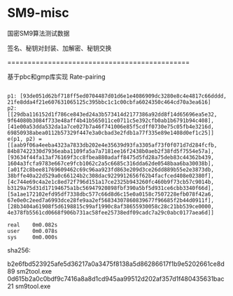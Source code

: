 # SM9-misc
国密SM9算法测试数据

签名、秘钥对封装、加解密、秘钥交换


=============================================

基于pbc和gmp库实现 Rate-pairing

```shell

p1: [93de051d62bf718ff5ed0704487d01d6e1e4086909dc3280e8c4e4817c66dddd, 21fe8dda4f21e607631065125c395bbc1c1c00cbfa6024350c464cd70a3ea616]
p2: [[29dba116152d1f786ce843ed24a3b573414d2177386a92dd8f14d65696ea5e32, 9f64080b3084f733e48aff4b41b565011ce0711c5e392cfb0ab1b6791b94c408], [41e00a53dda532da1a7ce027b7a46f741006e85f5cdff0730e75c05fb4e3216d, 69850938abea0112b57329f447e3a0cbad3e2fdb1a77f335e89e1408d0ef1c25]]
e(p1, p2) = [[aab9f06a4eeba4323a7833db202e4e35639d93fa3305af73f0f071d7d284fcfb, 84b87422330d7936eaba1109fa5a7a7181ee16f2438b0aeb2f38fd5f7554e57a], [93634f44fa13af76169f3cc8fbea880adaff8475d5fd28a75deb83c44362b439, 1604a3fcfa9783e667ce9fcb1062c2a5c6685c316dda62de0548baa6ba30038b], [a01f2c8bee81769609462c69c96aa923fd863e209d3ce26dd889b55e2e3873db, 38bffe40a22d529a0c66124b2c308dac9229912656f62b4facfced408e02380f], [4c744e69c4a2e1c8ed72f796d151a17ce2325b943260fc460b9f73cb57c9014b, b3129a75d31d17194675a1bc56947920898fbf390a5bf5d931ce6cbb3340f66d], [5a1ae172102efd95df7338dbc577c66d8d6c15e0a0158c7507228efb078f42a6, 67e0e0c2eed7a6993dce28fe9aa2ef56834307860839677f96685f2b44d0911f], [28b3404a61908f5d6198815c99af1990c8af38655930058c28c21bb539ce0000, 4e378fb5561cd0668f906b731ac58fee25738edf09cadc7a29c0abc0177aea6d]]

real    0m0.082s
user    0m0.078s
sys     0m0.000s
```


sha256:

b2e6fbd523925afe5d36217a0a3475f8138a5d86286617f1b9e5202661ce8d89  sm2tool.exe
0d615b2a0c0bdf9c7416a8a8d1cd945aa99512d202af357d1f480435631bac21  sm9tool.exe

